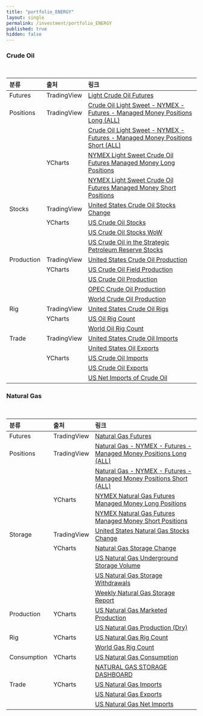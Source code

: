 ```yaml
---
title: "portfolio_ENERGY"
layout: single
permalink: /investment/portfolio_ENERGY
published: true
hidden: false
---
```


<head>
  <base target="_blank">
</head>

<script type="text/javascript" src="https://s3.tradingview.com/tv.js">
</script>



### Crude Oil

<br>
<script type="text/javascript">
	new TradingView.MediumWidget({
		"symbols": [
			[
				"Crude Oil Futures",
				"NYMEX:CL1!|1M"
			]
		],
		"chartOnly"			  	: false,
		"width"				    	: 350,
		"height"				    : 500,
		"locale"	  		  	: "en",
		"colorTheme"		  	: "dark",
		"autosize"			  	: false,
		"showVolume"		  	: false,
		"hideDateRanges"		: false,
		"scalePosition"			: "right",
		"scaleMode"			  	: "Normal",
		"fontFamily"		  	: "sans-serif",
		"noTimeScale"		  	: false,
		"valuesTracking"		: "1",
		"chartType"			  	: "line",
		"lineWidth"			  	: 1,
		"color"					    : "rgba( 34 ,171 ,148 ,1 )",
		"fontColor"			  	: "rgba( 255 ,255 ,255 ,1 )",
		"backgroundColor"		: "rgba( 0 ,0 ,0 ,1 )",
		"gridLineColor"			: "rgba( 255 ,255 ,255 ,0.25 )",
		"widgetFontColor"		: "rgba( 255 ,255 ,255 ,1 )"
	});
</script>

| 분류 | 출처 | 링크 |
| :- | :- | :- |
| Futures		  | TradingView | [Light Crude Oil Futures](https://www.tradingview.com/symbols/NYMEX-CL1%21/) |
| Positions   | TradingView | [Crude Oil Light Sweet - NYMEX - Futures - Managed Money Positions Long (ALL)](https://www.tradingview.com/symbols/COT2-067651_F_MMP_L/) |
|             |             | [Crude Oil Light Sweet - NYMEX - Futures - Managed Money Positions Short (ALL)](https://www.tradingview.com/symbols/COT2-067651_F_MMP_S/) |
|         		| YCharts     | [NYMEX Light Sweet Crude Oil Futures Managed Money Long Positions](https://ycharts.com/indicators/nymex_light_sweet_crude_oil_futures_managed_money_long_positions) |
|				      |             | [NYMEX Light Sweet Crude Oil Futures Managed Money Short Positions](https://ycharts.com/indicators/nymex_light_sweet_crude_oil_futures_managed_money_short_positions) |
| Stocks      | TradingView | [United States Crude Oil Stocks Change](https://www.tradingview.com/symbols/ECONOMICS-USCOSC/) |
|       		  | YCharts     | [US Crude Oil Stocks](https://ycharts.com/indicators/us_stocks_of_crude_oil) |
|			      	|             | [US Crude Oil Stocks WoW](https://ycharts.com/indicators/us_crude_oil_inventories_wow) |
|				      |             | [US Crude Oil in the Strategic Petroleum Reserve Stocks](https://ycharts.com/indicators/us_ending_stocks_of_crude_oil_in_the_strategic_petroleum_reserve) |
| Production  | TradingView | [United States Crude Oil Production](https://www.tradingview.com/symbols/ECONOMICS-USCOP/) |
|           	| YCharts     | [US Crude Oil Field Production](https://ycharts.com/indicators/us_crude_oil_field_production) |
|			      	|             | [US Crude Oil Production](https://ycharts.com/indicators/us_crude_oil_production) |
|			      	|             | [OPEC Crude Oil Production](https://ycharts.com/indicators/opec_crude_oil_production) |
|			      	|             | [World Crude Oil Production](https://ycharts.com/indicators/world_crude_oil_production) |
| Rig         | TradingView | [United States Crude Oil Rigs](https://www.tradingview.com/symbols/ECONOMICS-USCOR/) |
|    			    | YCharts     | [US Oil Rig Count](https://ycharts.com/indicators/us_oil_rotary_rigs) |
|				      |             | [World Oil Rig Count](https://ycharts.com/indicators/world_oil_rotary_rigs) |
| Trade       | TradingView | [United States Crude Oil Imports](https://www.tradingview.com/symbols/ECONOMICS-USCOI/) |
|             |             | [United States Oil Exports](https://www.tradingview.com/symbols/ECONOMICS-USOE/) |
|     			  | YCharts     | [US Crude Oil Imports](https://ycharts.com/indicators/us_crude_oil_imports_wps) |
|				      |             | [US Crude Oil Exports](https://ycharts.com/indicators/us_crude_oil_exports_wie) |
|				      |             | [US Net Imports of Crude Oil](https://ycharts.com/indicators/us_crude_oil_net_imports) |



### Natural Gas

<br>
<script type="text/javascript">
	new TradingView.MediumWidget({
		"symbols": [
			[
				"Natural Gas Futures",
				"NYMEX:NG1!|1M"
			]
		],
		"chartOnly"			  	: false,
		"width"				    	: 350,
		"height"			    	: 500,
		"locale"			    	: "en",
		"colorTheme"		  	: "dark",
		"autosize"			  	: false,
		"showVolume"		  	: false,
		"hideDateRanges"		: false,
		"scalePosition"			: "right",
		"scaleMode"			  	: "Normal",
		"fontFamily"		  	: "sans-serif",
		"noTimeScale"		  	: false,
		"valuesTracking"		: "1",
		"chartType"			  	: "line",
		"lineWidth"			  	: 1,
		"color"					    : "rgba( 34 ,171 ,148 ,1 )",
		"fontColor"				  : "rgba( 255 ,255 ,255 ,1 )",
		"backgroundColor"		: "rgba( 0 ,0 ,0 ,1 )",
		"gridLineColor"			: "rgba( 255 ,255 ,255 ,0.25 )",
		"widgetFontColor"		: "rgba( 255 ,255 ,255 ,1 )"
	});
</script>

| 분류 | 출처 | 링크 |
| :- | :- | :- |
| Futures		  | TradingView | [Natural Gas Futures](https://www.tradingview.com/symbols/NYMEX-NG1!/) |
| Positions   | TradingView | [Natural Gas - NYMEX - Futures - Managed Money Positions Long (ALL)](https://www.tradingview.com/symbols/COT2-023651_F_MMP_L/) |
|             |             | [Natural Gas - NYMEX - Futures - Managed Money Positions Short (ALL)](https://www.tradingview.com/symbols/COT2-023651_F_MMP_S/) |
|         		| YCharts     | [NYMEX Natural Gas Futures Managed Money Long Positions](https://ycharts.com/indicators/nymex_natural_gas_futures_managed_money_long_positions) |
|				      |             | [NYMEX Natural Gas Futures Managed Money Short Positions](https://ycharts.com/indicators/nymex_natural_gas_futures_managed_money_short_positions) |
| Storage     | TradingView | [United States Natural Gas Stocks Change](https://www.tradingview.com/symbols/ECONOMICS-USNGSC/) |
|       	  	| YCharts     | [Natural Gas Storage Change](https://ycharts.com/indicators/natural_gas_storage_change) |
|				      |             | [US Natural Gas Underground Storage Volume](https://ycharts.com/indicators/us_natural_gas_underground_storage_volume) |
|				      |             | [US Natural Gas Storage Withdrawals](https://ycharts.com/indicators/us_natural_gas_storage_activity_withdrawals) |
|				      |             | [Weekly Natural Gas Storage Report](https://ir.eia.gov/ngs/ngs.html) |
| Production	| YCharts     | [US Natural Gas Marketed Production](https://ycharts.com/indicators/us_natural_gas_marketed_production_ngm) |
|				      |             | [US Natural Gas Production (Dry)](https://ycharts.com/indicators/us_natural_gas_production_dry_mer_cubic_feet) |
| Rig			    | YCharts     | [US Natural Gas Rig Count](https://ycharts.com/indicators/us_gas_rotary_rigs) |
|		      		|             | [World Gas Rig Count](https://ycharts.com/indicators/world_gas_rotary_rigs) |
| Consumption	| YCharts     | [US Natural Gas Consumption](https://ycharts.com/indicators/us_natural_gas_consumption_mer) |
|				      |             | [NATURAL GAS STORAGE DASHBOARD](https://www.eia.gov/naturalgas/storage/dashboard/) |
| Trade		  	| YCharts     | [US Natural Gas Imports](https://ycharts.com/indicators/us_natural_gas_imports) |
|			      	|             | [US Natural Gas Exports](https://ycharts.com/indicators/us_natural_gas_exports) |
|	      			|             | [US Natural Gas Net Imports](https://ycharts.com/indicators/us_natural_gas_net_imports) |
